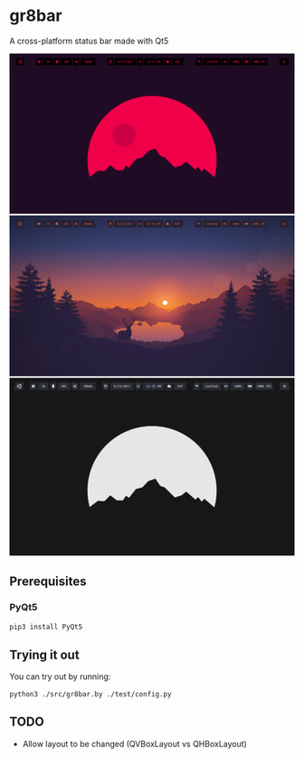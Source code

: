 # gr8bar
A cross-platform status bar made with Qt5

![](res/md/example-bar.png)
![](res/md/example-bar2.png)
![](res/md/example-bar3.png)

## Prerequisites 

### PyQt5
```
pip3 install PyQt5
```

## Trying it out
You can try out by running:

```
python3 ./src/gr8bar.by ./test/config.py
```

## TODO
- Allow layout to be changed (QVBoxLayout vs QHBoxLayout)

